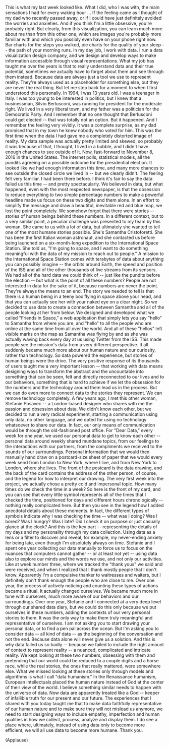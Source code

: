 
This is what my last week looked like.
What I did,
who I was with,
the main sensations I had
for every waking hour ...
If the feeling came as I thought of my dad
who recently passed away,
or if I could have just definitely
avoided the worries and anxieties.
And if you think I&#39;m a little obsessive,
you&#39;re probably right.
But clearly, from this visualization,
you can learn much more about me
than from this other one,
which are images you&#39;re
probably more familiar with
and which you possibly even have
on your phone right now.
Bar charts for the steps you walked,
pie charts for the quality
of your sleep --
the path of your morning runs.
In my day job, I work with data.
I run a data visualization design company,
and we design and develop ways
to make information accessible
through visual representations.
What my job has taught me over the years
is that to really understand data
and their true potential,
sometimes we actually
have to forget about them
and see through them instead.
Because data are always
just a tool we use to represent reality.
They&#39;re always used
as a placeholder for something else,
but they are never the real thing.
But let me step back for a moment
to when I first understood
this personally.
In 1994, I was 13 years old.
I was a teenager in Italy.
I was too young
to be interested in politics,
but I knew that a businessman,
Silvio Berlusconi,
was running for president
for the moderate right.
We lived in a very liberal town,
and my father was a politician
for the Democratic Party.
And I remember that no one thought
that Berlusconi could get elected --
that was totally not an option.
But it happened.
And I remember the feeling very vividly.
It was a complete surprise,
as my dad promised that in my town
he knew nobody who voted for him.
This was the first time
when the data I had gave me
a completely distorted image of reality.
My data sample was actually
pretty limited and skewed,
so probably it was because of that,
I thought, I lived in a bubble,
and I didn&#39;t have enough chances
to see outside of it.
Now, fast-forward to November 8, 2016
in the United States.
The internet polls,
statistical models,
all the pundits agreeing on a possible
outcome for the presidential election.
It looked like we had
enough information this time,
and many more chances to see outside
the closed circle we lived in --
but we clearly didn&#39;t.
The feeling felt very familiar.
I had been there before.
I think it&#39;s fair to say
the data failed us this time --
and pretty spectacularly.
We believed in data,
but what happened,
even with the most respected newspaper,
is that the obsession to reduce everything
to two simple percentage numbers
to make a powerful headline
made us focus on these two digits
and them alone.
In an effort to simplify the message
and draw a beautiful,
inevitable red and blue map,
we lost the point completely.
We somehow forgot
that there were stories --
stories of human beings
behind these numbers.
In a different context,
but to a very similar point,
a peculiar challenge was presented
to my team by this woman.
She came to us with a lot of data,
but ultimately she wanted to tell
one of the most humane stories possible.
She&#39;s Samantha Cristoforetti.
She has been the first
Italian woman astronaut,
and she contacted us before being launched
on a six-month-long expedition
to the International Space Station.
She told us, &quot;I&#39;m going to space,
and I want to do something meaningful
with the data of my mission
to reach out to people.&quot;
A mission to the
International Space Station
comes with terabytes of data
about anything you can possibly imagine --
the orbits around Earth,
the speed and position of the ISS
and all of the other thousands
of live streams from its sensors.
We had all of the hard data
we could think of --
just like the pundits
before the election --
but what is the point
of all these numbers?
People are not interested
in data for the sake of it,
because numbers are never the point.
They&#39;re always the means to an end.
The story we needed to tell
is that there is a human being
in a teeny box
flying in space above your head,
and that you can actually see her
with your naked eye on a clear night.
So we decided to use data
to create a connection
between Samantha and all of the people
looking at her from below.
We designed and developed
what we called &quot;Friends in Space,&quot;
a web application that simply
lets you say &quot;hello&quot; to Samantha
from where you are,
and &quot;hello&quot; to all the people
who are online at the same time
from all over the world.
And all of these &quot;hellos&quot;
left visible marks on the map
as Samantha was flying by
and as she was actually
waving back every day at us
using Twitter from the ISS.
This made people see the mission&#39;s data
from a very different perspective.
It all suddenly became much more
about our human nature and our curiosity,
rather than technology.
So data powered the experience,
but stories of human beings
were the drive.
The very positive response
of its thousands of users
taught me a very important lesson --
that working with data
means designing ways
to transform the abstract
and the uncountable
into something that can be seen,
felt and directly reconnected
to our lives and to our behaviors,
something that is hard to achieve
if we let the obsession for the numbers
and the technology around them
lead us in the process.
But we can do even more to connect data
to the stories they represent.
We can remove technology completely.
A few years ago, I met this other woman,
Stefanie Posavec --
a London-based designer who shares with me
the passion and obsession about data.
We didn&#39;t know each other,
but we decided to run
a very radical experiment,
starting a communication using only data,
no other language,
and we opted for using no technology
whatsoever to share our data.
In fact, our only means of communication
would be through
the old-fashioned post office.
For &quot;Dear Data,&quot; every week for one year,
we used our personal data
to get to know each other --
personal data around weekly
shared mundane topics,
from our feelings
to the interactions with our partners,
from the compliments we received
to the sounds of our surroundings.
Personal information
that we would then manually hand draw
on a postcard-size sheet of paper
that we would every week
send from London to New York,
where I live,
and from New York to London,
where she lives.
The front of the postcard
is the data drawing,
and the back of the card
contains the address
of the other person, of course,
and the legend for how
to interpret our drawing.
The very first week into the project,
we actually chose
a pretty cold and impersonal topic.
How many times do we
check the time in a week?
So here is the front of my card,
and you can see that every little symbol
represents all of the times
that I checked the time,
positioned for days
and different hours chronologically --
nothing really complicated here.
But then you see in the legend
how I added anecdotal details
about these moments.
In fact, the different types of symbols
indicate why I was checking the time --
what was I doing?
Was I bored? Was I hungry?
Was I late?
Did I check it on purpose
or just casually glance at the clock?
And this is the key part --
representing the details
of my days and my personality
through my data collection.
Using data as a lens or a filter
to discover and reveal, for example,
my never-ending anxiety for being late,
even though I&#39;m absolutely always on time.
Stefanie and I spent one year
collecting our data manually
to force us to focus on the nuances
that computers cannot gather --
or at least not yet --
using data also to explore our minds
and the words we use,
and not only our activities.
Like at week number three,
where we tracked the &quot;thank yous&quot;
we said and were received,
and when I realized that I thank
mostly people that I don&#39;t know.
Apparently I&#39;m a compulsive thanker
to waitresses and waiters,
but I definitely don&#39;t thank enough
the people who are close to me.
Over one year,
the process of actively noticing
and counting these types of actions
became a ritual.
It actually changed ourselves.
We became much more
in tune with ourselves,
much more aware of our behaviors
and our surroundings.
Over one year, Stefanie and I
connected at a very deep level
through our shared data diary,
but we could do this only because
we put ourselves in these numbers,
adding the contexts
of our very personal stories to them.
It was the only way
to make them truly meaningful
and representative of ourselves.
I am not asking you
to start drawing your personal data,
or to find a pen pal across the ocean.
But I&#39;m asking you to consider data --
all kind of data --
as the beginning of the conversation
and not the end.
Because data alone
will never give us a solution.
And this is why data failed us so badly --
because we failed to include
the right amount of context
to represent reality --
a nuanced, complicated
and intricate reality.
We kept looking at these two numbers,
obsessing with them
and pretending that our world
could be reduced
to a couple digits and a horse race,
while the real stories,
the ones that really mattered,
were somewhere else.
What we missed looking at these stories
only through models and algorithms
is what I call &quot;data humanism.&quot;
In the Renaissance humanism,
European intellectuals
placed the human nature instead of God
at the center of their view of the world.
I believe something similar
needs to happen
with the universe of data.
Now data are apparently
treated like a God --
keeper of infallible truth
for our present and our future.
The experiences
that I shared with you today
taught me that to make data faithfully
representative of our human nature
and to make sure they will not
mislead us anymore,
we need to start designing ways
to include empathy, imperfection
and human qualities
in how we collect, process,
analyze and display them.
I do see a place where, ultimately,
instead of using data
only to become more efficient,
we will all use data
to become more humane.
Thank you.

(Applause)

